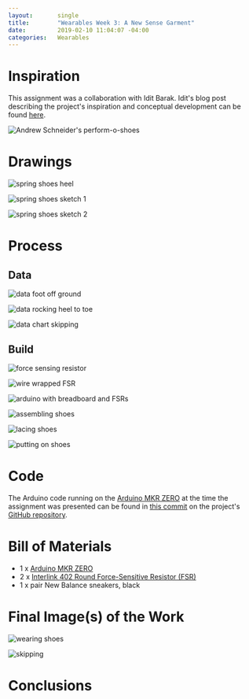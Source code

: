 ```yaml
---
layout:       single
title:        "Wearables Week 3: A New Sense Garment"
date:         2019-02-10 11:04:07 -04:00
categories:   Wearables
---
```


# Inspiration

This assignment was a collaboration with Idit Barak. Idit's blog post describing the project's inspiration and conceptual development can be found [here](https://wp.nyu.edu/iditbarak/2019/02/23/wearables-2/).

![Andrew Schneider's perform-o-shoes](/assets/wearables/week-3/image/IMG_4290.jpeg)


# Drawings

![spring shoes heel](/assets/wearables/week-3/image/IMG_4297.jpeg)

![spring shoes sketch 1](/assets/wearables/week-3/image/IMG_4300.jpeg)

![spring shoes sketch 2](/assets/wearables/week-3/image/IMG_4301.jpeg)


# Process

## Data

![data foot off ground](/assets/wearables/week-3/image/data-foot-off-ground.svg)

![data rocking heel to toe](/assets/wearables/week-3/image/data-rocking-heel-toe.svg)

![data chart skipping](/assets/wearables/week-3/image/data-skipping.svg)


## Build

![force sensing resistor](/assets/wearables/week-3/image/IMG_4305.jpeg)

![wire wrapped FSR](/assets/wearables/week-3/image/IMG_4307.jpeg)

![arduino with breadboard and FSRs](/assets/wearables/week-3/image/IMG_4310.jpeg)

![assembling shoes](/assets/wearables/week-3/image/IMG_5178.jpeg)

![lacing shoes](/assets/wearables/week-3/image/IMG_4311.jpeg)

![putting on shoes](/assets/wearables/week-3/image/IMG_4317.jpeg)


# Code

The Arduino code running on the [Arduino MKR ZERO](https://store.arduino.cc/usa/arduino-mkrzero) at the time the assignment was presented can be found in [this commit](https://github.com/nopivnick/itp_team_spring-shoes/blob/9239ab78bc6935c92751982ba5f0dd94eefa22af/arduino/spring-shoes/spring-shoes.ino) on the project's [GitHub repository](https://github.com/nopivnick/itp_team_spring-shoes).


# Bill of Materials

- 1 x [Arduino MKR ZERO](https://store.arduino.cc/usa/arduino-mkrzero)
- 2 x [Interlink 402 Round Force-Sensitive Resistor (FSR)](https://www.adafruit.com/product/166)
- 1 x pair New Balance sneakers, black


# Final Image(s) of the Work

![wearing shoes](/assets/wearables/week-3/image/IMG_4326.jpeg)

![skipping](/assets/wearables/week-3/gif/skipping-for-data.gif)

# Conclusions
